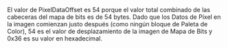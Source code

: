 El valor de PixelDataOffset es 54 porque el valor total combinado de las cabeceras del mapa de bits es de 54 bytes. Dado que los Datos de Píxel en la imagen comienzan justo después (como ningún bloque de Paleta de Color), 54 es el valor de desplazamiento de la imagen de Mapa de Bits y 0x36 es su valor en hexadecimal.

